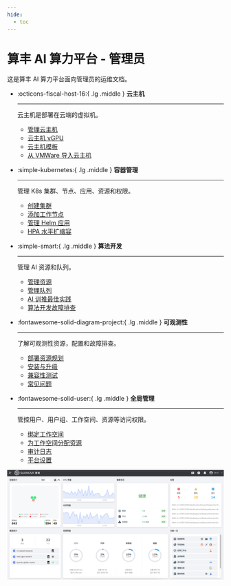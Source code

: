 ```yaml
---
hide:
  - toc
---
```


# 算丰 AI 算力平台 - 管理员

这是算丰 AI 算力平台面向管理员的运维文档。

<div class="grid cards" markdown>

- :octicons-fiscal-host-16:{ .lg .middle } __云主机__

    ---

    云主机是部署在云端的虚拟机。

    - [管理云主机](./virtnest/vm/create-secret.md)
    - [云主机 vGPU](./virtnest/gpu/vm-vgpu.md)
    - [云主机模板](./virtnest/template/index.md)
    - [从 VMWare 导入云主机](./virtnest/best-practice/import-ubuntu.md)

- :simple-kubernetes:{ .lg .middle } __容器管理__

    ---

    管理 K8s 集群、节点、应用、资源和权限。

    - [创建集群](k8s/create-k8s.md)
    - [添加工作节点](k8s/add-node.md)
    - [管理 Helm 应用](./kpanda/helm/README.md)
    - [HPA 水平扩缩容](./kpanda/scale/create-hpa.md)

- :simple-smart:{ .lg .middle } __算法开发__

    ---

    管理 AI 资源和队列。

    - [管理资源](./baize/oam/resource.md)
    - [管理队列](./baize/oam/queue/create.md)
    - [AI 训推最佳实践](./baize/best-practice/deploy-nfs-in-worker.md)
    - [算法开发故障排查](./baize/troubleshoot/index.md)

- :fontawesome-solid-diagram-project:{ .lg .middle } __可观测性__

    ---

    了解可观测性资源，配置和故障排查。

    - [部署资源规划](./insight/quickstart/res-plan/prometheus-res.md)
    - [安装与升级](./insight/quickstart/install/index.md)
    - [兼容性测试](./insight/compati-test/k8s-compatibility.md)
    - [常见问题](./insight/faq/traceclockskew.md)

- :fontawesome-solid-user:{ .lg .middle } __全局管理__

    ---

    管控用户、用户组、工作空间、资源等访问权限。

    - [绑定工作空间](register/bindws.md)
    - [为工作空间分配资源](register/wsres.md)
    - [审计日志](./ghippo/audit/open-audit.md)
    - [平台设置](./ghippo/platform-setting/security.md)

</div>

![home](images/home.png)
